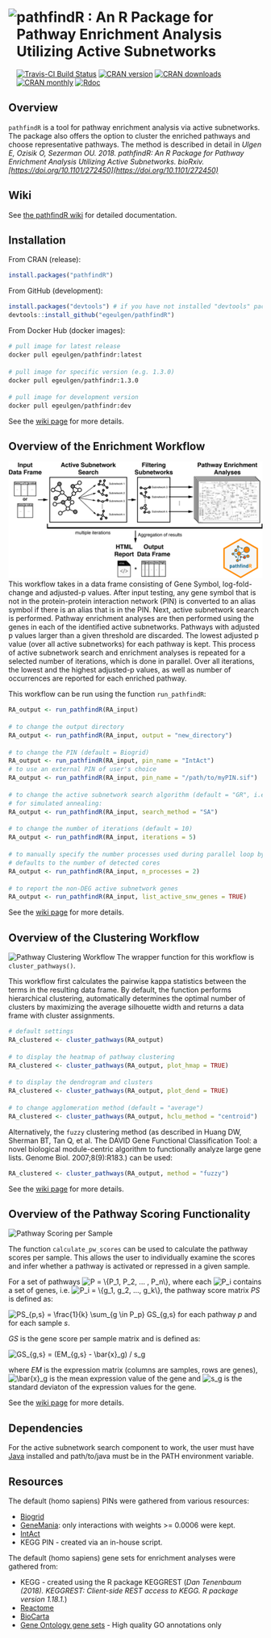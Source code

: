 # <img src="https://static.wixstatic.com/media/69bf8f_73cd34c80dae469f80e34629ac91a078~mv2_d_3063_3536_s_4_2.png/v1/fill/w_536,h_616,al_c,q_80,usm_0.66_1.00_0.01/pathfindR_logo.webp" align="left" height=150/> pathfindR : An R Package for Pathway Enrichment Analysis Utilizing Active Subnetworks

[![Travis-CI Build Status](https://travis-ci.org/egeulgen/pathfindR.svg?branch=master)](https://travis-ci.org/egeulgen/pathfindR) [![CRAN version](http://www.r-pkg.org/badges/version-ago/pathfindR)](https://cran.r-project.org/package=pathfindR) [![CRAN downloads](https://cranlogs.r-pkg.org/badges/grand-total/pathfindR)](https://cran.r-project.org/package=pathfindR) [![CRAN monthly](https://cranlogs.r-pkg.org/badges/last-month/pathfindR)](https://cran.r-project.org/package=pathfindR) [![Rdoc](http://www.rdocumentation.org/badges/version/pathfindR)](http://www.rdocumentation.org/packages/pathfindR)

## Overview

`pathfindR` is a tool for pathway enrichment analysis via active subnetworks. The package also offers the option to cluster the enriched pathways and choose representative pathways. The method is described in detail in _Ulgen E, Ozisik O, Sezerman OU. 2018. pathfindR: An R Package for Pathway Enrichment Analysis Utilizing Active Subnetworks. bioRxiv. [https://doi.org/10.1101/272450](https://doi.org/10.1101/272450)_

## Wiki
See [the pathfindR wiki](https://github.com/egeulgen/pathfindR/wiki) for detailed documentation.

## Installation

From CRAN (release):
```r
install.packages("pathfindR")
```

From GitHub (development):
```r
install.packages("devtools") # if you have not installed "devtools" package
devtools::install_github("egeulgen/pathfindR")
```

From Docker Hub (docker images):
```bash
# pull image for latest release
docker pull egeulgen/pathfindr:latest

# pull image for specific version (e.g. 1.3.0)
docker pull egeulgen/pathfindr:1.3.0

# pull image for development version
docker pull egeulgen/pathfindr:dev
```

See the [wiki page](https://github.com/egeulgen/pathfindR/wiki/Installation) for more details.

## Overview of the Enrichment Workflow

![pathfindR Enrichment Workflow](./vignettes/pathfindr.png?raw=true "pathfindr Enrichment Workflow")
This workflow takes in a data frame consisting of Gene Symbol, log-fold-change and adjusted-p values. After input testing, any gene symbol that is not in the protein-protein interaction network (PIN) is converted to an alias symbol if there is an alias that is in the PIN. Next, active subnetwork search is performed. Pathway enrichment analyses are then performed using the genes in each of the identified active subnetworks. Pathways with adjusted p values larger than a given threshold are discarded. The lowest adjusted p value (over all active subnetworks) for each pathway is kept. This process of active subnetwork search and enrichment analyses is repeated for a selected number of iterations, which is done in parallel. Over all iterations, the lowest and the highest adjusted-p values, as well as number of occurrences are reported for each enriched pathway.

This workflow can be run using the function `run_pathfindR`:

```r
RA_output <- run_pathfindR(RA_input)

# to change the output directory
RA_output <- run_pathfindR(RA_input, output = "new_directory")

# to change the PIN (default = Biogrid)
RA_output <- run_pathfindR(RA_input, pin_name = "IntAct")
# to use an external PIN of user's choice
RA_output <- run_pathfindR(RA_input, pin_name = "/path/to/myPIN.sif")

# to change the active subnetwork search algorithm (default = "GR", i.e. greedy algorithm)
# for simulated annealing:
RA_output <- run_pathfindR(RA_input, search_method = "SA")

# to change the number of iterations (default = 10)
RA_output <- run_pathfindR(RA_input, iterations = 5) 

# to manually specify the number processes used during parallel loop by foreach
# defaults to the number of detected cores 
RA_output <- run_pathfindR(RA_input, n_processes = 2)

# to report the non-DEG active subnetwork genes
RA_output <- run_pathfindR(RA_input, list_active_snw_genes = TRUE)
```

See the [wiki page](https://github.com/egeulgen/pathfindR/wiki/Enrichment%20Documentation) for more details.

## Overview of the Clustering Workflow

![Pathway Clustering Workflow](./vignettes/pw_clustering.png?raw=true "Pathway Clustering Workflow")
The wrapper function for this workflow is `cluster_pathways()`.

This workflow first calculates the pairwise kappa statistics between the terms in the resulting data frame. By default, the function performs hierarchical clustering, automatically determines the optimal number of clusters by maximizing the average silhouette width and returns a data frame with cluster assignments.

```r
# default settings
RA_clustered <- cluster_pathways(RA_output)

# to display the heatmap of pathway clustering
RA_clustered <- cluster_pathways(RA_output, plot_hmap = TRUE)

# to display the dendrogram and clusters
RA_clustered <- cluster_pathways(RA_output, plot_dend = TRUE)

# to change agglomeration method (default = "average")
RA_clustered <- cluster_pathways(RA_output, hclu_method = "centroid")
```

Alternatively, the `fuzzy` clustering method (as described in Huang DW, Sherman BT, Tan Q, et al. The DAVID Gene Functional Classification Tool: a novel biological module-centric algorithm to functionally analyze large gene lists. Genome Biol. 2007;8(9):R183.) can be used:

```r
RA_clustered <- cluster_pathways(RA_output, method = "fuzzy")
```

See the [wiki page](https://github.com/egeulgen/pathfindR/wiki/Clustering%20Documentation) for more details.

## Overview of the Pathway Scoring Functionality

![Pathway Scoring per Sample](./vignettes/pw_score_hmap.png?raw=true "Pathway Scoring per Sample")
 
The function `calculate_pw_scores` can be used to calculate the pathway scores per sample. This allows the user to individually examine the scores and infer whether a pathway is activated or repressed in a given sample.

For a set of pathways <img src="https://latex.codecogs.com/gif.latex?\inline&space;P&space;=&space;\{P_1,&space;P_2,&space;...&space;,&space;P_n\}" title="P = \{P_1, P_2, ... , P_n\}" />, where each <img src="https://latex.codecogs.com/gif.latex?\inline&space;P_i" title="P_i" /> contains a set of genes, i.e. <img src="https://latex.codecogs.com/gif.latex?\inline&space;P_i&space;=&space;\{g_1,&space;g_2,&space;...,&space;g_k\}" title="P_i = \{g_1, g_2, ..., g_k\}" />, the pathway score matrix _PS_ is defined as:

<img src="https://latex.codecogs.com/gif.latex?\inline&space;PS_{p,s}&space;=&space;\frac{1}{k}&space;\sum_{g&space;\in&space;P_p}&space;GS_{g,s}" title="PS_{p,s} = \frac{1}{k} \sum_{g \in P_p} GS_{g,s}" /> for each pathway _p_ and for each sample _s_.

_GS_ is the gene score per sample matrix and is defined as:

<img src="https://latex.codecogs.com/gif.latex?\inline&space;GS_{g,s}&space;=&space;(EM_{g,s}&space;-&space;\bar{x}_g)&space;/&space;s_g" title="GS_{g,s} = (EM_{g,s} - \bar{x}_g) / s_g" />

where _EM_ is the expression matrix (columns are samples, rows are genes), <img src="https://latex.codecogs.com/gif.latex?\inline&space;\bar{x}_g" title="\bar{x}_g" /> is the mean expression value of the gene and <img src="https://latex.codecogs.com/gif.latex?\inline&space;s_g" title="s_g" /> is the standard deviaton of the expression values for the gene.

See the [wiki page](https://github.com/egeulgen/pathfindR/wiki/Pathway-Scoring) for more details.

## Dependencies
For the active subnetwork search component to work, the user must have [Java](https://www.java.com/en/download/manual.jsp) installed and path/to/java must be in the PATH environment variable.

## Resources
The default (homo sapiens) PINs were gathered from various resources:
- [Biogrid](https://downloads.thebiogrid.org/BioGRID)
- [GeneMania](http://genemania.org/data/): only interactions with weights >= 0.0006 were kept.
- [IntAct](https://www.ebi.ac.uk/intact/)
- KEGG PIN - created via an in-house script.

The default (homo sapiens) gene sets for enrichment analyses were gathered from:
- KEGG - created using the R package KEGGREST (_Dan Tenenbaum (2018). KEGGREST: Client-side REST access to KEGG. R package version 1.18.1._)
- [Reactome](https://reactome.org/download-data)
- [BioCarta](http://software.broadinstitute.org/gsea/msigdb/genesets.jsp?collection=CP:BIOCARTA)
- [Gene Ontology gene sets](http://www.go2msig.org/cgi-bin/prebuilt.cgi?taxid=9606) - High quality GO annotations only
